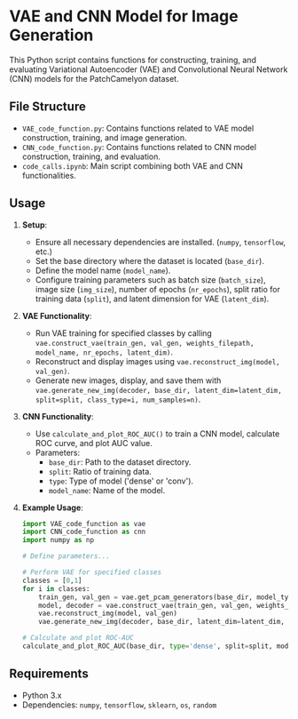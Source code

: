 # VAE and CNN Model for Image Generation

This Python script contains functions for constructing, training, and evaluating Variational Autoencoder (VAE) and Convolutional Neural Network (CNN) models for the PatchCamelyon dataset.

## File Structure

- `VAE_code_function.py`: Contains functions related to VAE model construction, training, and image generation.
- `CNN_code_function.py`: Contains functions related to CNN model construction, training, and evaluation.
- `code_calls.ipynb`: Main script combining both VAE and CNN functionalities.

## Usage

1. **Setup**:
    - Ensure all necessary dependencies are installed. (`numpy`, `tensorflow`, etc.)
    - Set the base directory where the dataset is located (`base_dir`).
    - Define the model name (`model_name`).
    - Configure training parameters such as batch size (`batch_size`), image size (`img_size`), number of epochs (`nr_epochs`), split ratio for training data (`split`), and latent dimension for VAE (`latent_dim`).

2. **VAE Functionality**:
    - Run VAE training for specified classes by calling `vae.construct_vae(train_gen, val_gen, weights_filepath, model_name, nr_epochs, latent_dim)`.
    - Reconstruct and display images using `vae.reconstruct_img(model, val_gen)`.
    - Generate new images, display, and save them with `vae.generate_new_img(decoder, base_dir, latent_dim=latent_dim, split=split, class_type=i, num_samples=n)`.

3. **CNN Functionality**:
    - Use `calculate_and_plot_ROC_AUC()` to train a CNN model, calculate ROC curve, and plot AUC value.
    - Parameters: 
        - `base_dir`: Path to the dataset directory.
        - `split`: Ratio of training data.
        - `type`: Type of model ('dense' or 'conv').
        - `model_name`: Name of the model.

4. **Example Usage**:
    ```python
    import VAE_code_function as vae
    import CNN_code_function as cnn
    import numpy as np
    
    # Define parameters...
    
    # Perform VAE for specified classes
    classes = [0,1]
    for i in classes:
        train_gen, val_gen = vae.get_pcam_generators(base_dir, model_type='vae', split=split, batch_size_gen=batch_size, class_type=i)
        model, decoder = vae.construct_vae(train_gen, val_gen, weights_filepath, model_name, nr_epochs, latent_dim)
        vae.reconstruct_img(model, val_gen)
        vae.generate_new_img(decoder, base_dir, latent_dim=latent_dim, split=split, class_type=i, num_samples=n)
    
    # Calculate and plot ROC-AUC
    calculate_and_plot_ROC_AUC(base_dir, type='dense', split=split, model_name=model_name+'_dense')
    ```

## Requirements

- Python 3.x
- Dependencies: `numpy`, `tensorflow`, `sklearn`, `os`, `random`
